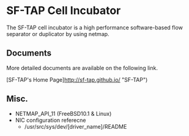 # SF-TAP Cell Incubator

The SF-TAP cell incubator is a high performance software-based flow separator or duplicator by using netmap.

## Documents

More detailed documents are available on the following link.

[SF-TAP's Home Page]http://sf-tap.github.io/ "SF-TAP")

## Misc.

- NETMAP_API_11 (FreeBSD10.1 & Linux)
- NIC configuration referecne
  - /usr/src/sys/dev/[driver_name]/README
